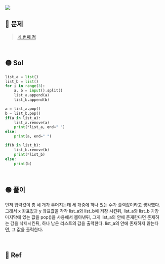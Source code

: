![](https://images.velog.io/images/chestnut1044/post/cbe7c23f-4544-43ff-ab6d-a3ea25761451/image.png)

## 🔴 문제
> [네 번째 점](https://www.acmicpc.net/problem/3009)

<br/>

## 🟡 Sol
```python
list_a = list()
list_b = list()
for i in range(3):
    a, b = input().split()
    list_a.append(a)
    list_b.append(b)

a = list_a.pop()
b = list_b.pop()
if(a in list_a):
    list_a.remove(a)
    print(*list_a, end=" ")
else:
    print(a, end=" ")

if(b in list_b):
    list_b.remove(b)
    print(*list_b)
else:
    print(b)
```
<br/>


## 🟢 풀이
먼저 입력값이 총 세 개가 주어지는데 세 개중에 하나 있는 수가 출력값이라고 생각했다.
그래서 x 좌표값과 y 좌표값을 각각 list_a와 list_b에 저장 시킨뒤, list_a와 list_b 가장 마지막에 있는 값을 pop()을 사용해서 뽑아낸뒤, 그게 list_a의 안에 존재한다면 존재하는 값을 삭제시킨뒤, 하나 남은 리스트의 값을 출력한다.
list_a의 안에 존재하지 않는다면, 그 값을 출력한다. 


<br/>

## 🔵 Ref

